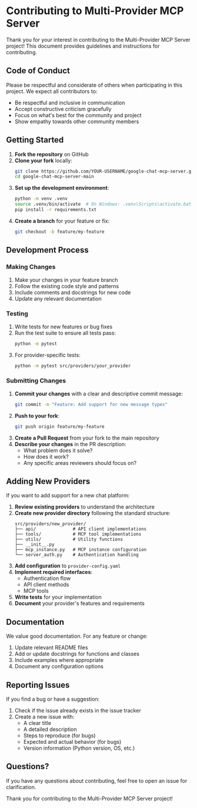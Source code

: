 # Contributing to Multi-Provider MCP Server

Thank you for your interest in contributing to the Multi-Provider MCP Server project! This document provides guidelines and instructions for contributing.

## Code of Conduct

Please be respectful and considerate of others when participating in this project. We expect all contributors to:

- Be respectful and inclusive in communication
- Accept constructive criticism gracefully
- Focus on what's best for the community and project
- Show empathy towards other community members

## Getting Started

1. **Fork the repository** on GitHub
2. **Clone your fork** locally:
   ```bash
   git clone https://github.com/YOUR-USERNAME/google-chat-mcp-server.git
   cd google-chat-mcp-server-main
   ```
3. **Set up the development environment**:
   ```bash
   python -m venv .venv
   source .venv/bin/activate  # On Windows: .venv\Scripts\activate.bat or .venv\Scripts\Activate.ps1
   pip install -r requirements.txt
   ```
4. **Create a branch** for your feature or fix:
   ```bash
   git checkout -b feature/my-feature
   ```

## Development Process

### Making Changes

1. Make your changes in your feature branch
2. Follow the existing code style and patterns
3. Include comments and docstrings for new code
4. Update any relevant documentation

### Testing

1. Write tests for new features or bug fixes
2. Run the test suite to ensure all tests pass:
   ```bash
   python -m pytest
   ```
3. For provider-specific tests:
   ```bash
   python -m pytest src/providers/your_provider
   ```

### Submitting Changes

1. **Commit your changes** with a clear and descriptive commit message:
   ```bash
   git commit -m "Feature: Add support for new message types"
   ```
2. **Push to your fork**:
   ```bash
   git push origin feature/my-feature
   ```
3. **Create a Pull Request** from your fork to the main repository
4. **Describe your changes** in the PR description:
   - What problem does it solve?
   - How does it work?
   - Any specific areas reviewers should focus on?

## Adding New Providers

If you want to add support for a new chat platform:

1. **Review existing providers** to understand the architecture
2. **Create new provider directory** following the standard structure:
   ```
   src/providers/new_provider/
   ├── api/              # API client implementations
   ├── tools/            # MCP tool implementations
   ├── utils/            # Utility functions
   ├── __init__.py
   ├── mcp_instance.py   # MCP instance configuration
   └── server_auth.py    # Authentication handling
   ```
3. **Add configuration** to `provider-config.yaml`
4. **Implement required interfaces**:
   - Authentication flow
   - API client methods
   - MCP tools
5. **Write tests** for your implementation
6. **Document** your provider's features and requirements

## Documentation

We value good documentation. For any feature or change:

1. Update relevant README files
2. Add or update docstrings for functions and classes
3. Include examples where appropriate
4. Document any configuration options

## Reporting Issues

If you find a bug or have a suggestion:

1. Check if the issue already exists in the issue tracker
2. Create a new issue with:
   - A clear title
   - A detailed description
   - Steps to reproduce (for bugs)
   - Expected and actual behavior (for bugs)
   - Version information (Python version, OS, etc.)

## Questions?

If you have any questions about contributing, feel free to open an issue for clarification.

Thank you for contributing to the Multi-Provider MCP Server project! 